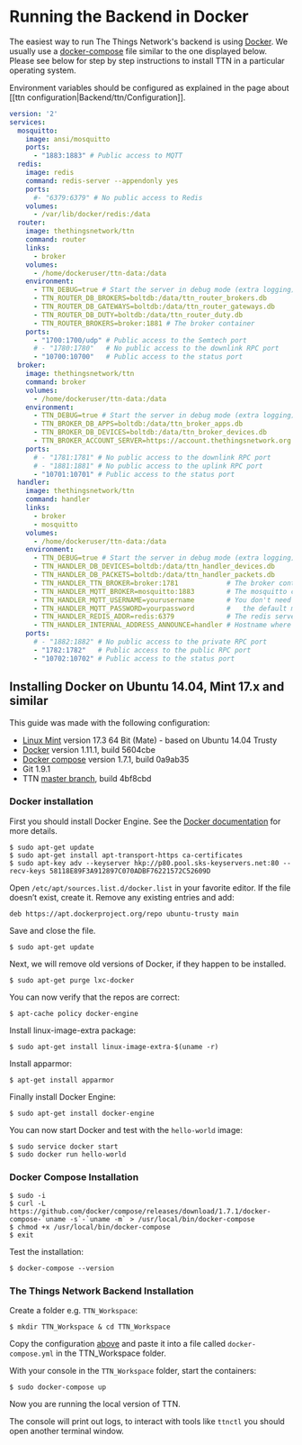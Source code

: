 # Running the Backend in Docker

The easiest way to run The Things Network's backend is using [Docker](https://www.docker.com/). We usually use a [docker-compose](https://docs.docker.com/compose/) file similar to the one displayed below. Please see below for step by step instructions to install TTN in a particular operating system.

Environment variables should be configured as explained in the page about [[ttn configuration|Backend/ttn/Configuration]].

```yaml
version: '2'
services:
  mosquitto:
    image: ansi/mosquitto
    ports:
      - "1883:1883" # Public access to MQTT
  redis:
    image: redis
    command: redis-server --appendonly yes
    ports:
      #- "6379:6379" # No public access to Redis
    volumes:
      - /var/lib/docker/redis:/data
  router:
    image: thethingsnetwork/ttn
    command: router
    links:
      - broker
    volumes:
      - /home/dockeruser/ttn-data:/data
    environment:
      - TTN_DEBUG=true # Start the server in debug mode (extra logging)
      - TTN_ROUTER_DB_BROKERS=boltdb:/data/ttn_router_brokers.db
      - TTN_ROUTER_DB_GATEWAYS=boltdb:/data/ttn_router_gateways.db
      - TTN_ROUTER_DB_DUTY=boltdb:/data/ttn_router_duty.db
      - TTN_ROUTER_BROKERS=broker:1881 # The broker container
    ports:
      - "1700:1700/udp" # Public access to the Semtech port
      # - "1780:1780"   # No public access to the downlink RPC port
      - "10700:10700"   # Public access to the status port
  broker:
    image: thethingsnetwork/ttn
    command: broker
    volumes:
      - /home/dockeruser/ttn-data:/data
    environment:
      - TTN_DEBUG=true # Start the server in debug mode (extra logging)
      - TTN_BROKER_DB_APPS=boltdb:/data/ttn_broker_apps.db
      - TTN_BROKER_DB_DEVICES=boltdb:/data/ttn_broker_devices.db
      - TTN_BROKER_ACCOUNT_SERVER=https://account.thethingsnetwork.org
    ports:
      # - "1781:1781" # No public access to the downlink RPC port
      # - "1881:1881" # No public access to the uplink RPC port
      - "10701:10701" # Public access to the status port
  handler:
    image: thethingsnetwork/ttn
    command: handler
    links:
      - broker
      - mosquitto
    volumes:
      - /home/dockeruser/ttn-data:/data
    environment:
      - TTN_DEBUG=true # Start the server in debug mode (extra logging)
      - TTN_HANDLER_DB_DEVICES=boltdb:/data/ttn_handler_devices.db
      - TTN_HANDLER_DB_PACKETS=boltdb:/data/ttn_handler_packets.db
      - TTN_HANDLER_TTN_BROKER=broker:1781            # The broker container
      - TTN_HANDLER_MQTT_BROKER=mosquitto:1883        # The mosquitto container
      - TTN_HANDLER_MQTT_USERNAME=yourusername        # You don't need this if you use
      - TTN_HANDLER_MQTT_PASSWORD=yourpassword        #   the default mosquitto server
      - TTN_HANDLER_REDIS_ADDR=redis:6379             # The redis server
      - TTN_HANDLER_INTERNAL_ADDRESS_ANNOUNCE=handler # Hostname where brokers can reach the handler
    ports:
      # - "1882:1882" # No public access to the private RPC port
      - "1782:1782"   # Public access to the public RPC port
      - "10702:10702" # Public access to the status port
```

## Installing Docker on Ubuntu 14.04, Mint 17.x and similar

This guide was made with the following configuration:

- [Linux Mint](https://linuxmint.com/) version 17.3 64 Bit (Mate) - based on Ubuntu 14.04 Trusty
- [Docker](https://www.docker.com/) version 1.11.1, build 5604cbe
- [Docker compose](https://docs.docker.com/compose/) version 1.7.1, build 0a9ab35
- Git 1.9.1
- TTN [master branch](https://github.com/TheThingsNetwork/ttn/commits/master), build 4bf8cbd

### Docker installation

First you should install Docker Engine. See the [Docker documentation](https://docs.docker.com/engine/installation/linux/ubuntulinux/) for more details.

```
$ sudo apt-get update
$ sudo apt-get install apt-transport-https ca-certificates
$ sudo apt-key adv --keyserver hkp://p80.pool.sks-keyservers.net:80 --recv-keys 58118E89F3A912897C070ADBF76221572C52609D
```

Open `/etc/apt/sources.list.d/docker.list` in your favorite editor. If the file doesn’t exist, create it. Remove any existing entries and add:

```
deb https://apt.dockerproject.org/repo ubuntu-trusty main
```

Save and close the file.

```
$ sudo apt-get update
```

Next, we will remove old versions of Docker, if they happen to be installed.

```
$ sudo apt-get purge lxc-docker
```

You can now verify that the repos are correct:

```
$ apt-cache policy docker-engine
```

Install linux-image-extra package:

```
$ sudo apt-get install linux-image-extra-$(uname -r)
```

Install apparmor:

```
$ apt-get install apparmor
```

Finally install Docker Engine:

```
$ sudo apt-get install docker-engine
```

You can now start Docker and test with the `hello-world` image:

```
$ sudo service docker start
$ sudo docker run hello-world
```

### Docker Compose Installation

```
$ sudo -i
$ curl -L https://github.com/docker/compose/releases/download/1.7.1/docker-compose-`uname -s`-`uname -m` > /usr/local/bin/docker-compose
$ chmod +x /usr/local/bin/docker-compose
$ exit
```

Test the installation:

```
$ docker-compose --version
```

### The Things Network Backend Installation

Create a folder e.g. `TTN_Workspace`:

```
$ mkdir TTN_Workspace & cd TTN_Workspace
```

Copy the configuration [above](#running-the-backend-in-docker) and paste it into a file called `docker-compose.yml` in the TTN_Workspace folder.

With your console in the `TTN_Workspace` folder, start the containers:

```
$ sudo docker-compose up
```

Now you are running the local version of TTN.

The console will print out logs, to interact with tools like `ttnctl` you should open another terminal window.
